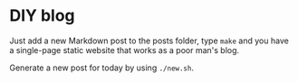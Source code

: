 # DIY blog

Just add a new Markdown post to the posts folder, type `make` and you have a
single-page static website that works as a poor man's blog.

Generate a new post for today by using `./new.sh`.
